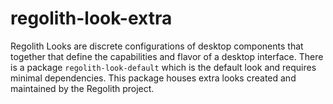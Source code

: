 # regolith-look-extra

Regolith Looks are discrete configurations of desktop components that together that define the capabilities and flavor of a desktop interface.  There is a package `regolith-look-default` which is the default look and requires minimal dependencies.  This package houses extra looks created and maintained by the Regolith project.
